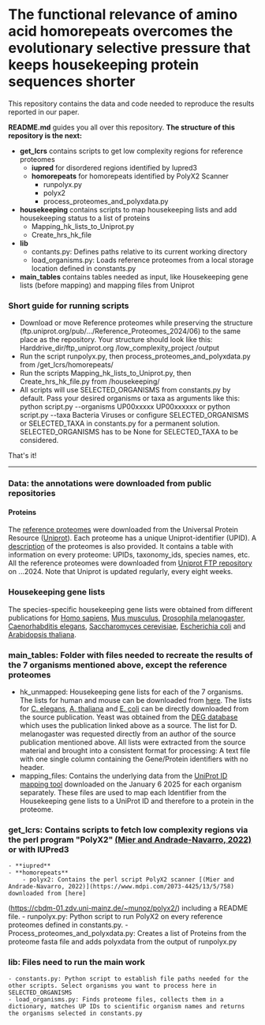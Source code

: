 # The functional relevance of amino acid homorepeats overcomes the evolutionary selective pressure that keeps housekeeping protein sequences shorter
This repository contains the data and code needed to reproduce the results reported in our paper.

**README.md** guides you all over this repository. **The structure of this repository is the next:** 
 - **get_lcrs** contains scripts to get low complexity regions for reference proteomes
	- **iupred** for disordered regions identified by Iupred3
	- **homorepeats** for homorepeats identified by PolyX2 Scanner
		- runpolyx.py
		- polyx2
		- process_proteomes_and_polyxdata.py
 - **housekeeping** contains scripts to map housekeeping lists and add housekeeping status to a list of proteins
	- Mapping_hk_lists_to_Uniprot.py
	- Create_hrs_hk_file
- **lib**
	- contants.py: Defines paths relative to its current working directory
	- load_organisms.py: Loads reference proteomes from a local storage location defined in constants.py
 - **main_tables** contains tables needed as input, like Housekeeping gene lists (before mapping) and mapping files from Uniprot

### Short guide for running scripts
- Download or move Reference proteomes while preserving the structure (ftp.uniprot.org/pub/.../Reference_Proteomes_2024/06) to the same place as the repository. Your structure should look like this:
Harddrive_dir/ftp_uniprot.org
	     /low_complexity_project
	     /output
- Run the script runpolyx.py, then process_proteomes_and_polyxdata.py from /get_lcrs/homorepeats/
- Run the scripts Mapping_hk_lists_to_Uniprot.py, then Create_hrs_hk_file.py from /housekeeping/
- All scripts will use SELECTED_ORGANISMS from constants.py by default. Pass your desired organisms or taxa as arguments like this:
python script.py --organisms UP00xxxxx UP00xxxxxx
or
python script.py --taxa Bacteria Viruses
or configure SELECTED_ORGANISMS or SELECTED_TAXA in constants.py for a permanent solution. SELECTED_ORGANISMS has to be None for SELECTED_TAXA to be considered.

That's it!

   ---
### Data: the annotations were downloaded from public repositories

#### Proteins
The [reference proteomes](https://www.uniprot.org/proteomes/?query=*&fil=reference%3Ayes) were downloaded from the Universal Protein Resource ([Uniprot](https://www.uniprot.org/)). Each proteome has a unique Uniprot-identifier (UPID). A [description](https://ftp.uniprot.org/pub/databases/uniprot/current_release/knowledgebase/reference_proteomes/README) of the proteomes is also provided. It contains a table with information on every proteome: UPIDs, taxonomy_ids, species names, etc. All the reference proteomes were downloaded from [Uniprot FTP repository](https://ftp.uniprot.org/pub/databases/uniprot/current_release/knowledgebase/reference_proteomes/) on ...2024. Note that Uniprot is updated regularly, every eight weeks. 

### Housekeeping gene lists
The species-specific housekeeping gene lists were obtained from different publications for [Homo sapiens](https://pubmed.ncbi.nlm.nih.gov/32663312/), [Mus musculus](https://pubmed.ncbi.nlm.nih.gov/32663312/), [Drosophila melanogaster](http://www.biomedcentral.com/1471-2164/7/277), [Caenorhabditis elegans](https://journals.plos.org/ploscompbiol/article?id=10.1371/journal.pcbi.1010295), [Saccharomyces cerevisiae](https://www.nature.com/articles/nature00935), [Escherichia coli](https://journals.asm.org/doi/full/10.1128/jb.185.19.5673-5684.2003) and [Arabidopsis thaliana](https://bmcgenomics.biomedcentral.com/articles/10.1186/1471-2164-9-438).

### main_tables: Folder with files needed to recreate the results of the 7 organisms mentioned above, except the reference proteomes
- hk_unmapped: Housekeeping gene lists for each of the 7 organisms. The lists for human and mouse can be downloaded from [here](https://housekeeping.unicamp.br/?download). The lists for [C. elegans](https://doi.org/10.1371/journal.pcbi.1010295.s014), [A. thaliana](https://static-content.springer.com/esm/art%3A10.1186%2F1471-2164-9-438/MediaObjects/12864_2008_1631_MOESM13_ESM.xls) and [E. coli](https://www.genome.wisc.edu/Gerdes2003/supplementary_table.html) can be directly downloaded from the source publication. Yeast was obtained from the [DEG database](https://tubic.org/deg/public/index.php/organism/eukaryotes/DEG2001.html) which uses the publication linked above as a source. The list for D. melanogaster was requested directly from an author of the source publication mentioned above. All lists were extracted from the source material and brought into a consistent format for processing: A text file with one single column containing the Gene/Protein identifiers with no header.
- mapping_files: Contains the underlying data from the [UniProt ID mapping tool](https://www.uniprot.org/id-mapping) downloaded on the January 6 2025 for each organism separately. These files are used to map each Identifier from the Housekeeping gene lists to a UniProt ID and therefore to a protein in the proteome. 


### get_lcrs: Contains scripts to fetch low complexity regions via the perl program "PolyX2" [(Mier and Andrade-Navarro, 2022)](https://www.mdpi.com/2073-4425/13/5/758) or with IUPred3
	- **iupred**
	- **homorepeats**
		- polyx2: Contains the perl script PolyX2 scanner [(Mier and Andrade-Navarro, 2022)](https://www.mdpi.com/2073-4425/13/5/758) downloaded from [here]
(https://cbdm-01.zdv.uni-mainz.de/~munoz/polyx2/) including a README file.
		- runpolyx.py: Python script to run PolyX2 on every reference proteomes defined in constants.py.
		- Process_proteomes_and_polyxdata.py: Creates a list of Proteins from the proteome fasta file and adds polyxdata from the output of runpolyx.py

### lib: Files need to run the main work
	- constants.py: Python script to establish file paths needed for the other scripts. Select organisms you want to process here in SELECTED_ORGANISMS
	- load_organisms.py: Finds proteome files, collects them in a dictionary, matches UP IDs to scientific organism names and returns the organisms selected in constants.py
